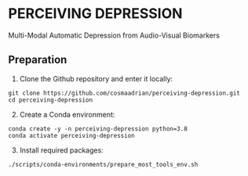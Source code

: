 # PERCEIVING DEPRESSION
Multi-Modal Automatic Depression from Audio-Visual Biomarkers

## Preparation
1. Clone the Github repository and enter it locally:

```
git clone https://github.com/cosmaadrian/perceiving-depression.git 
cd perceiving-depression
```

2. Create a Conda environment:

```
conda create -y -n perceiving-depression python=3.8
conda activate perceiving-depression
```

3. Install required packages:

```
./scripts/conda-environments/prepare_most_tools_env.sh
```
